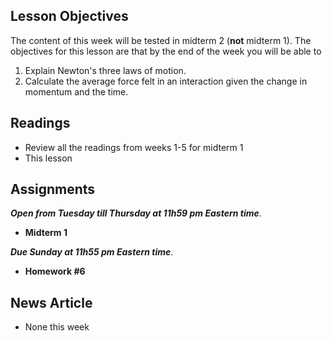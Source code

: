 Lesson Objectives
-----------------

The content of this week will be tested in midterm 2 (**not** midterm 1). The objectives for this lesson are that by the end of the week you will be able to

1. Explain Newton's three laws of motion.
2. Calculate the average force felt in an interaction given the change in momentum and the time.

Readings
--------

- Review all the readings from weeks 1-5 for midterm 1
- This lesson

Assignments
-----------

_**Open from Tuesday till Thursday at 11h59 pm Eastern time**_.

- **Midterm 1**

_**Due Sunday at 11h55 pm Eastern time**_.

- **Homework #6**

News Article
------------

- None this week